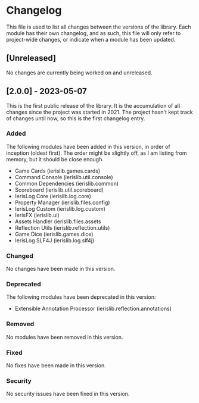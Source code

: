 # Changelog

This file is used to list all changes between the versions of the library.
Each module has their own changelog, and as such, this file will only refer to
project-wide changes, or indicate when a module has been updated.

## [Unreleased]
No changes are currently being worked on and unreleased.

## [2.0.0] - 2023-05-07
This is the first public release of the library. It is the accumulation of all
changes since the project was started in 2021. The project hasn't kept track of
changes until now, so this is the first changelog entry.

### Added
The following modules have been added in this version, in order of inception 
(oldest first). The order might be slightly off, as I am listing from memory, 
but it should be close enough.

* Game Cards (ierislib.games.cards)
* Command Console (ierislib.util.console)
* Common Dependencies (ierislib.common)
* Scoreboard (ierislib.util.scoreboard)
* IerisLog Core (ierislib.log.core)
* Property Manager (ierislib.files.config)
* IerisLog Custom (ierislib.log.custom)
* IerisFX (ierislib.ui)
* Assets Handler (ierislib.files.assets
* Reflection Utils (ierislib.reflection.utils)
* Game Dice (ierislib.games.dice)
* IerisLog SLF4J (ierislib.log.slf4j)

### Changed
No changes have been made in this version.

### Deprecated
The following modules have been deprecated in this version:

* Extensible Annotation Processor (ierislib.reflection.annotations)

### Removed
No modules have been removed in this version.

### Fixed
No fixes have been made in this version.

### Security
No security issues have been fixed in this version.